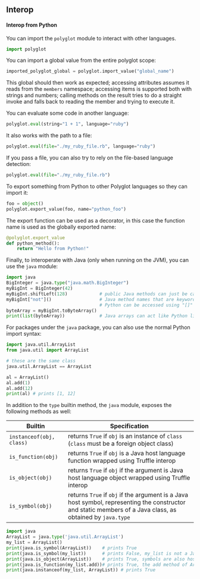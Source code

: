 ## Interop

#### Interop from Python

You can import the `polyglot` module to interact with other languages.

```python
import polyglot
```

You can import a global value from the entire polyglot scope:
```python
imported_polyglot_global = polyglot.import_value("global_name")
```

This global should then work as expected; accessing attributes assumes it reads
from the `members` namespace; accessing items is supported both with strings and
numbers; calling methods on the result tries to do a straight invoke and falls
back to reading the member and trying to execute it.

You can evaluate some code in another language:
```python
polyglot.eval(string="1 + 1", language="ruby")
```

It also works with the path to a file:
```python
polyglot.eval(file="./my_ruby_file.rb", language="ruby")
```

If you pass a file, you can also try to rely on the file-based language detection:
```python
polyglot.eval(file="./my_ruby_file.rb")
```

To export something from Python to other Polyglot languages so they can import
it:
```python
foo = object()
polyglot.export_value(foo, name="python_foo")
```

The export function can be used as a decorator, in this case the function name
is used as the globally exported name:
```python
@polyglot.export_value
def python_method():
    return "Hello from Python!"
```

Finally, to interoperate with Java (only when running on the JVM), you can use
the `java` module:
```python
import java
BigInteger = java.type("java.math.BigInteger")
myBigInt = BigInteger(42)
myBigInt.shiftLeft(128)            # public Java methods can just be called
myBigInt["not"]()                  # Java method names that are keywords in
                                   # Python can be accessed using "[]"
byteArray = myBigInt.toByteArray()
print(list(byteArray))             # Java arrays can act like Python lists
```

For packages under the `java` package, you can also use the normal Python import
syntax:
```python
import java.util.ArrayList
from java.util import ArrayList

# these are the same class
java.util.ArrayList == ArrayList

al = ArrayList()
al.add(1)
al.add(12)
print(al) # prints [1, 12]
```

In addition to the `type` builtin method, the `java` module, exposes the following 
methods as well:

Builtin | Specification
--- | ---
`instanceof(obj, class)` | returns `True` if `obj` is an instance of `class` (`class` must be a foreign object class)
`is_function(obj)` | returns `True` if `obj` is a Java host language function wrapped using Truffle interop
`is_object(obj)` | returns `True` if `obj` if the argument is Java host language object wrapped using Truffle interop
`is_symbol(obj)` | returns `True` if `obj` if the argument is a Java host symbol, representing the constructor and static members of a Java class, as obtained by `java.type`

```python
import java
ArrayList = java.type('java.util.ArrayList')
my_list = ArrayList()
print(java.is_symbol(ArrayList))    # prints True
print(java.is_symbol(my_list))      # prints False, my_list is not a Java host symbol
print(java.is_object(ArrayList))    # prints True, symbols are also host objects 
print(java.is_function(my_list.add))# prints True, the add method of ArrayList
print(java.instanceof(my_list, ArrayList)) # prints True 
```
